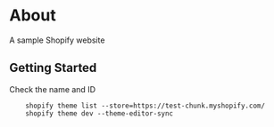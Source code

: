 # About
A sample Shopify website

## Getting Started
Check the name and ID
```
    shopify theme list --store=https://test-chunk.myshopify.com/
    shopify theme dev --theme-editor-sync
```
